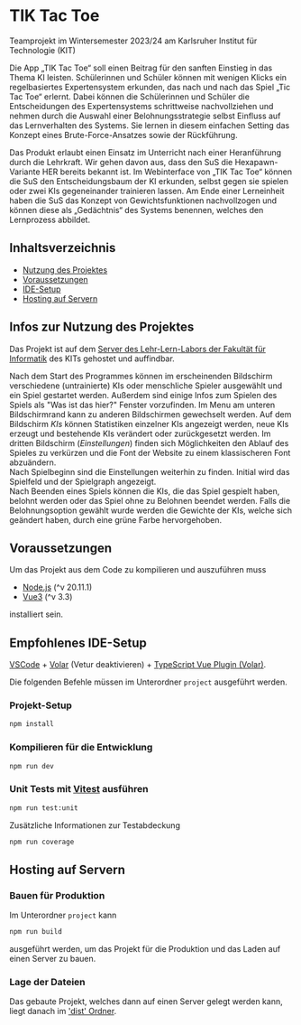 # TIK Tac Toe

Teamprojekt im Wintersemester 2023/24
am Karlsruher Institut für Technologie (KIT)

Die App „TIK Tac Toe“ soll einen Beitrag für den sanften Einstieg in das Thema KI
leisten. Schülerinnen und Schüler können mit wenigen Klicks ein regelbasiertes Expertensystem
erkunden, das nach und nach das Spiel „Tic Tac Toe“ erlernt. Dabei können
die Schülerinnen und Schüler die Entscheidungen des Expertensystems schrittweise nachvollziehen
und nehmen durch die Auswahl einer Belohnungsstrategie selbst Einfluss auf
das Lernverhalten des Systems. Sie lernen in diesem einfachen Setting das Konzept eines
Brute-Force-Ansatzes sowie der Rückführung.

Das Produkt erlaubt einen Einsatz im Unterricht nach einer Heranführung
durch die Lehrkraft. Wir gehen davon aus, dass den SuS die Hexapawn-Variante
HER bereits bekannt ist. Im Webinterface von „TIK Tac Toe“ können die SuS den Entscheidungsbaum
der KI erkunden, selbst gegen sie spielen oder zwei KIs gegeneinander
trainieren lassen. Am Ende einer Lerneinheit haben die SuS das Konzept von Gewichtsfunktionen
nachvollzogen und können diese als „Gedächtnis“ des Systems benennen, welches
den Lernprozess abbildet.

## Inhaltsverzeichnis

* [Nutzung des Projektes](#infos-zur-nutzung-des-projektes)
* [Voraussetzungen](#voraussetzungen)
* [IDE-Setup](#empfohlenes-ide-setup)
* [Hosting auf Servern](#hosting-auf-servern)

## Infos zur Nutzung des Projektes

Das Projekt ist auf dem [Server des Lehr-Lern-Labors der Fakultät für Informatik](https://files.lehr-lern-labor.info/tictactoe) des KITs gehostet und auffindbar.

Nach dem Start des Programmes können im erscheinenden Bildschirm verschiedene (untrainierte) KIs oder menschliche Spieler ausgewählt und ein Spiel gestartet werden.
Außerdem sind einige Infos zum Spielen des Spiels als "Was ist das hier?" Fenster vorzufinden.
Im Menu am unteren Bildschirmrand kann zu anderen Bildschirmen gewechselt werden.
Auf dem Bildschirm *KIs* können Statistiken einzelner KIs angezeigt werden, neue KIs erzeugt und bestehende KIs verändert oder zurückgesetzt werden.
Im dritten Bildschirm (_Einstellungen_) finden sich Möglichkeiten den Ablauf des Spieles zu verkürzen und die Font der Website zu einem klassischeren Font abzuändern.  
Nach Spielbeginn sind die Einstellungen weiterhin zu finden.
Initial wird das Spielfeld und der Spielgraph angezeigt.  
Nach Beenden eines Spiels können die KIs, die das Spiel gespielt haben, belohnt werden oder das Spiel ohne zu Belohnen beendet werden.
Falls die Belohnungsoption gewählt wurde werden die Gewichte der KIs, welche sich geändert haben, durch eine grüne Farbe hervorgehoben.

## Voraussetzungen

Um das Projekt aus dem Code zu kompilieren und auszuführen muss

* [Node.js](https://nodejs.org/en/download) (^v 20.11.1)
* [Vue3](https://vuejs.org/guide/quick-start.html) (^v 3.3)

installiert sein.

## Empfohlenes IDE-Setup

[VSCode](https://code.visualstudio.com/) + [Volar](https://marketplace.visualstudio.com/items?itemName=Vue.volar) (Vetur deaktivieren) + [TypeScript Vue Plugin (Volar)](https://marketplace.visualstudio.com/items?itemName=Vue.vscode-typescript-vue-plugin).

Die folgenden Befehle müssen im Unterordner `project` ausgeführt werden.

### Projekt-Setup

```sh
npm install
```

### Kompilieren für die Entwicklung

```sh
npm run dev
```

### Unit Tests mit [Vitest](https://vitest.dev/) ausführen

```sh
npm run test:unit
```

Zusätzliche Informationen zur Testabdeckung

```sh
npm run coverage
```

## Hosting auf Servern

### Bauen für Produktion

Im Unterordner `project` kann

```sh
npm run build
```

ausgeführt werden, um das Projekt für die Produktion und das Laden auf einen Server zu bauen.

### Lage der Dateien

Das gebaute Projekt, welches dann auf einen Server gelegt werden kann, liegt danach im ['dist' Ordner](../ticTacToeamprojekt/ticTacToemproject/dist/index.html).
